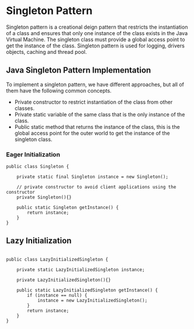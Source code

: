 # Singleton Pattern

Singleton pattern is a creational deign pattern that restricts the instantiation of a class and ensures that only one instance of the class exists in the Java Virtual Machine. The singleton class must provide a global access point to get the instance of the class. Singleton pattern is used for logging, drivers objects, caching and thread pool.

## Java Singleton Pattern Implementation

To implement a singleton pattern, we have different approaches, but all of them have the following common concepts.

- Private constructor to restrict instantiation of the class from other classes.
- Private static variable of the same class that is the only instance of the class.
- Public static method that returns the instance of the class, this is the global access point for the outer world to get the instance of the singleton class.


### Eager Initialization

```
public class Singleton {
    
    private static final Singleton instance = new Singleton();

    // private constructor to avoid client applications using the constructor
    private Singleton(){}

    public static Singleton getInstance() {
        return instance;
    }
}

```

## Lazy Initialization


```

public class LazyInitializedSingleton {

    private static LazyInitializedSingleton instance;

    private LazyInitializedSingleton(){}

    public static LazyInitializedSingleton getInstance() {
        if (instance == null) {
            instance = new LazyInitializedSingleton();
        }
        return instance;
    }
}
```

